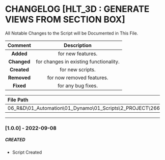 # CHANGELOG [HLT_3D : GENERATE VIEWS FROM SECTION BOX]
All Notable Changes to the Script will be Documented in This File.

| Comment | Description |
| :--: | :--: |
| **Added**  | for new features. |
|**Changed** |for changes in existing functionality. |
|**Created** | for new scripts. |
|**Removed** |for now removed features. |
|**Fixed** |for any bug fixes. |

| File Path | 
| :-- |
| 06_R&D\01_Automation\01_Dynamo\01_Scripts\2_PROJECT\266_HILTI|
------------------------------------------------------------------

### [1.0.0] - 2022-09-08
##### CREATED
- Script Created